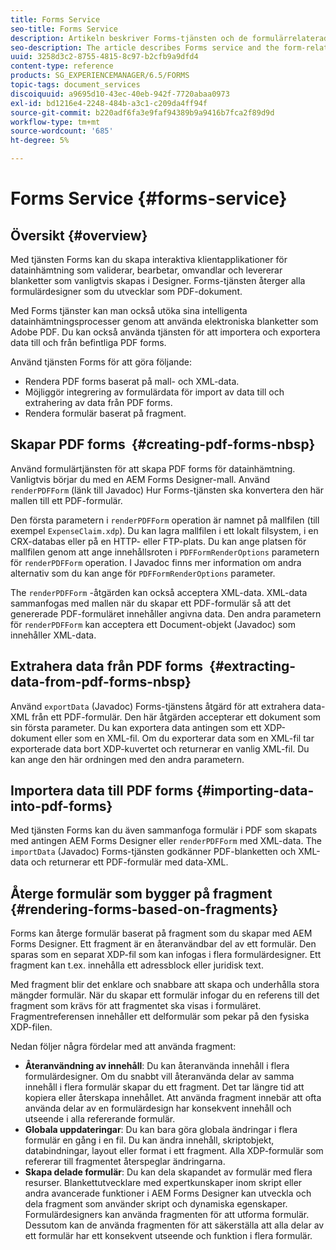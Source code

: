 ```yaml
---
title: Forms Service
seo-title: Forms Service
description: Artikeln beskriver Forms-tjänsten och de formulärrelaterade uppgifter du kan utföra med tjänsten Forms.
seo-description: The article describes Forms service and the form-related tasks you can perform using Forms service.
uuid: 3258d3c2-8755-4815-8c97-b2cfb9a9dfd4
content-type: reference
products: SG_EXPERIENCEMANAGER/6.5/FORMS
topic-tags: document_services
discoiquuid: a9695d10-43ec-40eb-942f-7720abaa0973
exl-id: bd1216e4-2248-484b-a3c1-c209da4ff94f
source-git-commit: b220adf6fa3e9faf94389b9a9416b7fca2f89d9d
workflow-type: tm+mt
source-wordcount: '685'
ht-degree: 5%

---
```


# Forms Service {#forms-service}

## Översikt {#overview}

Med tjänsten Forms kan du skapa interaktiva klientapplikationer för datainhämtning som validerar, bearbetar, omvandlar och levererar blanketter som vanligtvis skapas i Designer. Forms-tjänsten återger alla formulärdesigner som du utvecklar som PDF-dokument.

Med Forms tjänster kan man också utöka sina intelligenta datainhämtningsprocesser genom att använda elektroniska blanketter som Adobe PDF. Du kan också använda tjänsten för att importera och exportera data till och från befintliga PDF forms.

Använd tjänsten Forms för att göra följande:

* Rendera PDF forms baserat på mall- och XML-data.
* Möjliggör integrering av formulärdata för import av data till och extrahering av data från PDF forms.
* Rendera formulär baserat på fragment.

## Skapar PDF forms  {#creating-pdf-forms-nbsp}

Använd formulärtjänsten för att skapa PDF forms för datainhämtning. Vanligtvis börjar du med en AEM Forms Designer-mall. Använd `renderPDFForm` (länk till Javadoc) Hur Forms-tjänsten ska konvertera den här mallen till ett PDF-formulär.

Den första parametern i `renderPDFForm` operation är namnet på mallfilen (till exempel `ExpenseClaim.xdp`). Du kan lagra mallfilen i ett lokalt filsystem, i en CRX-databas eller på en HTTP- eller FTP-plats. Du kan ange platsen för mallfilen genom att ange innehållsroten i `PDFFormRenderOptions` parametern för `renderPDFForm` operation. I Javadoc finns mer information om andra alternativ som du kan ange för `PDFFormRenderOptions` parameter.

The `renderPDFForm` -åtgärden kan också acceptera XML-data. XML-data sammanfogas med mallen när du skapar ett PDF-formulär så att det genererade PDF-formuläret innehåller angivna data. Den andra parametern för `renderPDFForm` kan acceptera ett Document-objekt (Javadoc) som innehåller XML-data.

## Extrahera data från PDF forms  {#extracting-data-from-pdf-forms-nbsp}

Använd `exportData` (Javadoc) Forms-tjänstens åtgärd för att extrahera data-XML från ett PDF-formulär. Den här åtgärden accepterar ett dokument som sin första parameter. Du kan exportera data antingen som ett XDP-dokument eller som en XML-fil. Om du exporterar data som en XML-fil tar exporterade data bort XDP-kuvertet och returnerar en vanlig XML-fil. Du kan ange den här ordningen med den andra parametern.

## Importera data till PDF forms {#importing-data-into-pdf-forms}

Med tjänsten Forms kan du även sammanfoga formulär i PDF som skapats med antingen AEM Forms Designer eller `renderPDFForm` med XML-data. The `importData` (Javadoc) Forms-tjänsten godkänner PDF-blanketten och XML-data och returnerar ett PDF-formulär med data-XML.

## Återge formulär som bygger på fragment {#rendering-forms-based-on-fragments}

Forms kan återge formulär baserat på fragment som du skapar med AEM Forms Designer. Ett fragment är en återanvändbar del av ett formulär. Den sparas som en separat XDP-fil som kan infogas i flera formulärdesigner. Ett fragment kan t.ex. innehålla ett adressblock eller juridisk text.

Med fragment blir det enklare och snabbare att skapa och underhålla stora mängder formulär. När du skapar ett formulär infogar du en referens till det fragment som krävs för att fragmentet ska visas i formuläret. Fragmentreferensen innehåller ett delformulär som pekar på den fysiska XDP-filen.

Nedan följer några fördelar med att använda fragment:

* **Återanvändning av innehåll**: Du kan återanvända innehåll i flera formulärdesigner. Om du snabbt vill återanvända delar av samma innehåll i flera formulär skapar du ett fragment. Det tar längre tid att kopiera eller återskapa innehållet. Att använda fragment innebär att ofta använda delar av en formulärdesign har konsekvent innehåll och utseende i alla refererande formulär.
* **Globala uppdateringar**: Du kan bara göra globala ändringar i flera formulär en gång i en fil. Du kan ändra innehåll, skriptobjekt, databindningar, layout eller format i ett fragment. Alla XDP-formulär som refererar till fragmentet återspeglar ändringarna.
* **Skapa delade formulär**: Du kan dela skapandet av formulär med flera resurser. Blankettutvecklare med expertkunskaper inom skript eller andra avancerade funktioner i AEM Forms Designer kan utveckla och dela fragment som använder skript och dynamiska egenskaper. Formulärdesigners kan använda fragmenten för att utforma formulär. Dessutom kan de använda fragmenten för att säkerställa att alla delar av ett formulär har ett konsekvent utseende och funktion i flera formulär.
